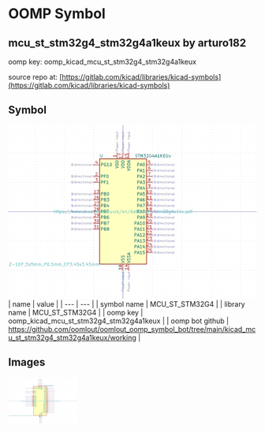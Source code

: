 # OOMP Symbol  
## mcu_st_stm32g4_stm32g4a1keux  by arturo182  
  
oomp key: oomp_kicad_mcu_st_stm32g4_stm32g4a1keux  
  
source repo at: [https://gitlab.com/kicad/libraries/kicad-symbols](https://gitlab.com/kicad/libraries/kicad-symbols)  
## Symbol  
  
[![working.png](working_600.png)](working.png)  
| name | value | 
| --- | --- | 
| symbol name | MCU_ST_STM32G4 | 
| library name | MCU_ST_STM32G4 | 
| oomp key | oomp_kicad_mcu_st_stm32g4_stm32g4a1keux | 
| oomp bot github | https://github.com/oomlout/oomlout_oomp_symbol_bot/tree/main/kicad_mcu_st_stm32g4_stm32g4a1keux/working | 
## Images  
  
[![working.png](working_140.png)](working.png)  
